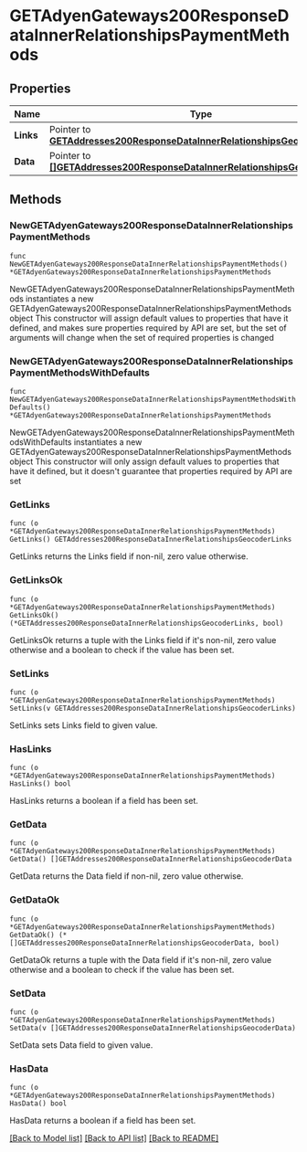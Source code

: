 # GETAdyenGateways200ResponseDataInnerRelationshipsPaymentMethods

## Properties

Name | Type | Description | Notes
------------ | ------------- | ------------- | -------------
**Links** | Pointer to [**GETAddresses200ResponseDataInnerRelationshipsGeocoderLinks**](GETAddresses200ResponseDataInnerRelationshipsGeocoderLinks.md) |  | [optional] 
**Data** | Pointer to [**[]GETAddresses200ResponseDataInnerRelationshipsGeocoderData**](GETAddresses200ResponseDataInnerRelationshipsGeocoderData.md) |  | [optional] 

## Methods

### NewGETAdyenGateways200ResponseDataInnerRelationshipsPaymentMethods

`func NewGETAdyenGateways200ResponseDataInnerRelationshipsPaymentMethods() *GETAdyenGateways200ResponseDataInnerRelationshipsPaymentMethods`

NewGETAdyenGateways200ResponseDataInnerRelationshipsPaymentMethods instantiates a new GETAdyenGateways200ResponseDataInnerRelationshipsPaymentMethods object
This constructor will assign default values to properties that have it defined,
and makes sure properties required by API are set, but the set of arguments
will change when the set of required properties is changed

### NewGETAdyenGateways200ResponseDataInnerRelationshipsPaymentMethodsWithDefaults

`func NewGETAdyenGateways200ResponseDataInnerRelationshipsPaymentMethodsWithDefaults() *GETAdyenGateways200ResponseDataInnerRelationshipsPaymentMethods`

NewGETAdyenGateways200ResponseDataInnerRelationshipsPaymentMethodsWithDefaults instantiates a new GETAdyenGateways200ResponseDataInnerRelationshipsPaymentMethods object
This constructor will only assign default values to properties that have it defined,
but it doesn't guarantee that properties required by API are set

### GetLinks

`func (o *GETAdyenGateways200ResponseDataInnerRelationshipsPaymentMethods) GetLinks() GETAddresses200ResponseDataInnerRelationshipsGeocoderLinks`

GetLinks returns the Links field if non-nil, zero value otherwise.

### GetLinksOk

`func (o *GETAdyenGateways200ResponseDataInnerRelationshipsPaymentMethods) GetLinksOk() (*GETAddresses200ResponseDataInnerRelationshipsGeocoderLinks, bool)`

GetLinksOk returns a tuple with the Links field if it's non-nil, zero value otherwise
and a boolean to check if the value has been set.

### SetLinks

`func (o *GETAdyenGateways200ResponseDataInnerRelationshipsPaymentMethods) SetLinks(v GETAddresses200ResponseDataInnerRelationshipsGeocoderLinks)`

SetLinks sets Links field to given value.

### HasLinks

`func (o *GETAdyenGateways200ResponseDataInnerRelationshipsPaymentMethods) HasLinks() bool`

HasLinks returns a boolean if a field has been set.

### GetData

`func (o *GETAdyenGateways200ResponseDataInnerRelationshipsPaymentMethods) GetData() []GETAddresses200ResponseDataInnerRelationshipsGeocoderData`

GetData returns the Data field if non-nil, zero value otherwise.

### GetDataOk

`func (o *GETAdyenGateways200ResponseDataInnerRelationshipsPaymentMethods) GetDataOk() (*[]GETAddresses200ResponseDataInnerRelationshipsGeocoderData, bool)`

GetDataOk returns a tuple with the Data field if it's non-nil, zero value otherwise
and a boolean to check if the value has been set.

### SetData

`func (o *GETAdyenGateways200ResponseDataInnerRelationshipsPaymentMethods) SetData(v []GETAddresses200ResponseDataInnerRelationshipsGeocoderData)`

SetData sets Data field to given value.

### HasData

`func (o *GETAdyenGateways200ResponseDataInnerRelationshipsPaymentMethods) HasData() bool`

HasData returns a boolean if a field has been set.


[[Back to Model list]](../README.md#documentation-for-models) [[Back to API list]](../README.md#documentation-for-api-endpoints) [[Back to README]](../README.md)


